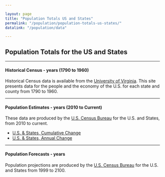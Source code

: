 ```yaml
---

layout: page
title: "Population Totals US and States"
permalink: "/population/population-totals-us-states/"
datalink: "/population/data"

---
```


## Population Totals for the US and States

- - -

#### Historical Census - years (1790 to 1960)

Historical Census data is available from the [University of Virginia](http://mapserver.lib.virginia.edu/). This site presents data for the people and the economy of the U.S. for each state and county from 1790 to 1960. 

- - -

#### Population Estimates - years (2010 to Current)

These data are produced by the [U.S. Census Bureau](http://www.census.gov/popest/estimates.html) for the U.S. and States, from 2010 to current.

- [U.S. & States, Cumulative Change](https://drive.google.com/open?id=0B-vz6H4k4SEScGxqdHByeU9Gejg&authuser=0)
- [U.S. & States, Annual Change](https://drive.google.com/open?id=0B-vz6H4k4SESREVNTlp0a1NURDA&authuser=0)

- - -

#### Population Forecasts - years

Population projections are produced by the [U.S. Census Bureau](http://www.census.gov/popest/estimates.html) for the U.S. and States from 1999 to 2100.

